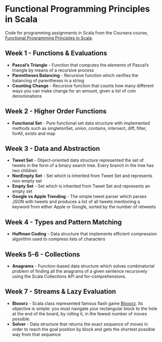 Functional Programming Principles in Scala
=====================

Code for programming assignments in Scala from the Coursera course, [Functional Programming Principles in Scala](https://www.coursera.org/learn/progfun1).

Week 1 - Functions & Evaluations
--------------------------------
 - **Pascal’s Triangle** - Function that computes the elements of Pascal’s triangle by means of a recursive process
 - **Parentheses Balancing** - Recursive function which verifies the balancing of parentheses in a string
 - **Counting Change** - Recursive function that counts how many different ways you can make change for an amount, given a list of coin denominations

Week 2 - Higher Order Functions
--------------------------------
  - **Functional Set** - Pure functional set data structure with implemented methods such as singletonSet, union, contains, intersect, diff, filter, forAll, exists and map

Week 3 - Data and Abstraction
--------------------------------
  - **Tweet Set** - Object-oriented data structure represented the set of tweets in the form of a binary search tree. Every branch in the tree has two children
  - **NonEmpty Set** - Set which is inherited from Tweet Set and represents non-empty set
  - **Empty Set** - Set which is inherited from Tweet Set and represents an empty set
  - **Google vs Apple Trending** - The simple tweet parser which parses JSON with tweets and produces a list of all tweets mentioning a keyword from either Apple or Google, sorted by the number of retweets

Week 4 - Types and Pattern Matching
--------------------------------
 - **Huffman Coding** - Data structure that implements efficient compression algorithm used to compress lists of characters
 
Weeks 5-6 - Collections
--------------------------------
 - **Anagrams** - Function-based data structure which solves combinatorial problem of finding all the anagrams of a given sentence recursively using the Scala Collections API and for-comprehensions.

Week 7 - Streams & Lazy Evaluation
--------------------------------
 - **Bloxorz** - Scala class represented famous flash game [Bloxorz](http://www.coolmath-games.com/0-bloxorz). Its objective is simple: you must navigate your rectangular block to the hole at the end of the board, by rolling it, in the fewest number of moves possible.
 - **Solver** - Data structure that returns the exact sequence of moves in order to reach the goal position by block and gets the shortest possible way from that sequence

